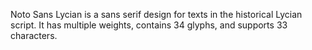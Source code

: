 Noto Sans Lycian is a sans serif design for texts in the historical Lycian script. It has multiple weights, contains 34 glyphs, and supports 33 characters.
